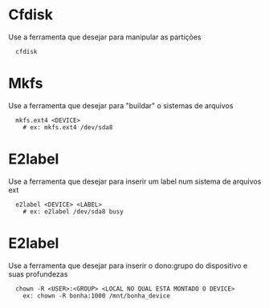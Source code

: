 # Cfdisk
Use a ferramenta que desejar para manipular as partições
```
  cfdisk 
```

# Mkfs
Use a ferramenta que desejar para "buildar" o sistemas de arquivos
```
  mkfs.ext4 <DEVICE> 
    # ex: mkfs.ext4 /dev/sda8
```

# E2label
Use a ferramenta que desejar para inserir um label num sistema de arquivos ext
```
  e2label <DEVICE> <LABEL> 
    # ex: e2label /dev/sda8 busy
```

# E2label
Use a ferramenta que desejar para inserir o dono:grupo do dispositivo e suas profundezas
```
  chown -R <USER>:<GROUP> <LOCAL NO QUAL ESTÀ MONTADO O DEVICE>
    ex: chown -R bonha:1000 /mnt/bonha_device
```

